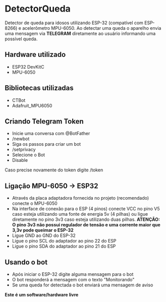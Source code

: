 # DetectorQueda
Detector de queda para idosos utilizando ESP-32 (compatível com ESP-8266) e acelerômetro MPU-6050.
Ao detectar uma queda o aparelho envia uma mensagem via **TELEGRAM** diretamente ao usuário informando uma possível queda.

## Hardware utilizado

- ESP32 DevKitC
- MPU-6050

## Bibliotecas utilizadas

- CTBot
- Adafruit_MPU6050

## Criando Telegram Token

- Inicie uma conversa com @BotFather
- /newbot
- Siga os passos para criar um bot
- /setprivacy
- Selecione o Bot
- Disable

Caso precise novamente do token digite /token


## Ligação MPU-6050 -> ESP32

- Através da placa adaptadora fornecida no projeto (recomendado) conecte o MPU-6050
- Na interface de conexão para o ESP (4 pinos) conecte VCC no pino V5 caso esteja utilizando uma fonte de energia 5v (4 pilhas) ou ligue diretamente no pino 3v3 caso esteja utilizando duas pilhas. **ATENÇÃO: O pino 3v3 não possui regulador de tensão e uma corrente maior que 3,3v pode queimar o ESP-32**
- Ligue GND ao GND do ESP-32
- Ligue o pino SCL do adaptador ao pino 22 do ESP
- Ligue o pino SDA do adaptador ao pino 21 do ESP


## Usando o bot

- Após iniciar o ESP-32 digite alguma mensagem para o bot
- O bot responderá a mensagem com o texto "Monitorando"
- Se uma queda for detectada o bot enviará uma mensagem de aviso



**Este é um software/hardware livre**
